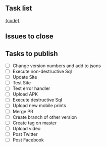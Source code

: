 ## Task list

[{code}](https://github.com/darakeon/dfm/blob/master/docs/RELEASES.md#{code})

## Issues to close

<!-- Put a list of issues that will be closed -->

## Tasks to publish

- [ ] Change version numbers and add to jsons
- [ ] Execute non-destructive Sql
- [ ] Update Site
- [ ] Test Site
- [ ] Test error handler
- [ ] Upload APK
- [ ] Execute destructive Sql
- [ ] Upload new mobile prints
- [ ] Merge PR
- [ ] Create branch of other version
- [ ] Create tag on master
- [ ] Upload video
- [ ] Post Twitter
- [ ] Post Facebook
